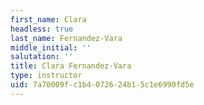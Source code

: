 ```yaml
---
first_name: Clara
headless: true
last_name: Fernandez-Vara
middle_initial: ''
salutation: ''
title: Clara Fernandez-Vara
type: instructor
uid: 7a70009f-c1b4-0726-24b1-5c1e6990fd5e
---
```

